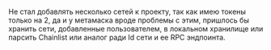Не стал добавлять несколько сетей к проекту, так как имею токены только на 2, да и у метамаска вроде проблемы с этим, пришлось бы хранить сети,
добавленные пользователем, в локальном хранилище или парсить Chainlist или аналог ради Id сети и ее RPC эндпоинта.
